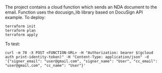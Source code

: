 The project contains a cloud function which sends an NDA document to the email. Function uses the docusign_lib library based on DocuSign API example.
To deploy:
```
terraform init
terraform plan
terraform apply
```
To test:
```
curl -m 70 -X POST <FUNCTION-URL> -H "Authorization: bearer $(gcloud auth print-identity-token)" -H "Content-Type: application/json" -d '{"signer_email": "user@gmail.com", "signer_name": "User", "cc_email": "user@gmail.com", "cc_name": "User"}'
```
